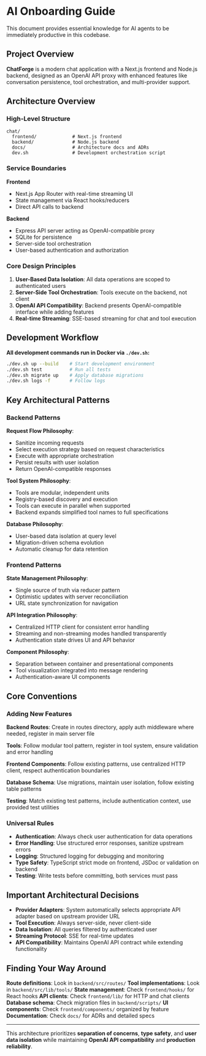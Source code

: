 # AI Onboarding Guide

This document provides essential knowledge for AI agents to be immediately productive in this codebase.

## Project Overview

**ChatForge** is a modern chat application with a Next.js frontend and Node.js backend, designed as an OpenAI API proxy with enhanced features like conversation persistence, tool orchestration, and multi-provider support.

## Architecture Overview

### High-Level Structure
```
chat/
  frontend/             # Next.js frontend
  backend/              # Node.js backend
  docs/                 # Architecture docs and ADRs
  dev.sh                # Development orchestration script
```

### Service Boundaries

**Frontend**
- Next.js App Router with real-time streaming UI
- State management via React hooks/reducers
- Direct API calls to backend

**Backend**
- Express API server acting as OpenAI-compatible proxy
- SQLite for persistence
- Server-side tool orchestration
- User-based authentication and authorization

### Core Design Principles

1. **User-Based Data Isolation**: All data operations are scoped to authenticated users
2. **Server-Side Tool Orchestration**: Tools execute on the backend, not client
3. **OpenAI API Compatibility**: Backend presents OpenAI-compatible interface while adding features
4. **Real-time Streaming**: SSE-based streaming for chat and tool execution

## Development Workflow

**All development commands run in Docker via `./dev.sh`:**

```bash
./dev.sh up --build    # Start development environment
./dev.sh test          # Run all tests
./dev.sh migrate up    # Apply database migrations
./dev.sh logs -f       # Follow logs
```

## Key Architectural Patterns

### Backend Patterns

**Request Flow Philosophy**:
- Sanitize incoming requests
- Select execution strategy based on request characteristics
- Execute with appropriate orchestration
- Persist results with user isolation
- Return OpenAI-compatible responses

**Tool System Philosophy**:
- Tools are modular, independent units
- Registry-based discovery and execution
- Tools can execute in parallel when supported
- Backend expands simplified tool names to full specifications

**Database Philosophy**:
- User-based data isolation at query level
- Migration-driven schema evolution
- Automatic cleanup for data retention

### Frontend Patterns

**State Management Philosophy**:
- Single source of truth via reducer pattern
- Optimistic updates with server reconciliation
- URL state synchronization for navigation

**API Integration Philosophy**:
- Centralized HTTP client for consistent error handling
- Streaming and non-streaming modes handled transparently
- Authentication state drives UI and API behavior

**Component Philosophy**:
- Separation between container and presentational components
- Tool visualization integrated into message rendering
- Authentication-aware UI components

## Core Conventions

### Adding New Features

**Backend Routes**: Create in routes directory, apply auth middleware where needed, register in main server file

**Tools**: Follow modular tool pattern, register in tool system, ensure validation and error handling

**Frontend Components**: Follow existing patterns, use centralized HTTP client, respect authentication boundaries

**Database Schema**: Use migrations, maintain user isolation, follow existing table patterns

**Testing**: Match existing test patterns, include authentication context, use provided test utilities

### Universal Rules

- **Authentication**: Always check user authentication for data operations
- **Error Handling**: Use structured error responses, sanitize upstream errors
- **Logging**: Structured logging for debugging and monitoring
- **Type Safety**: TypeScript strict mode on frontend, JSDoc or validation on backend
- **Testing**: Write tests before committing, both services must pass

## Important Architectural Decisions

- **Provider Adapters**: System automatically selects appropriate API adapter based on upstream provider URL
- **Tool Execution**: Always server-side, never client-side
- **Data Isolation**: All queries filtered by authenticated user
- **Streaming Protocol**: SSE for real-time updates
- **API Compatibility**: Maintains OpenAI API contract while extending functionality

## Finding Your Way Around

**Route definitions**: Look in `backend/src/routes/`
**Tool implementations**: Look in `backend/src/lib/tools/`
**State management**: Check `frontend/hooks/` for React hooks
**API clients**: Check `frontend/lib/` for HTTP and chat clients
**Database schema**: Check migration files in `backend/scripts/`
**UI components**: Check `frontend/components/` organized by feature
**Documentation**: Check `docs/` for ADRs and detailed specs

---

This architecture prioritizes **separation of concerns**, **type safety**, and **user data isolation** while maintaining **OpenAI API compatibility** and **production reliability**.